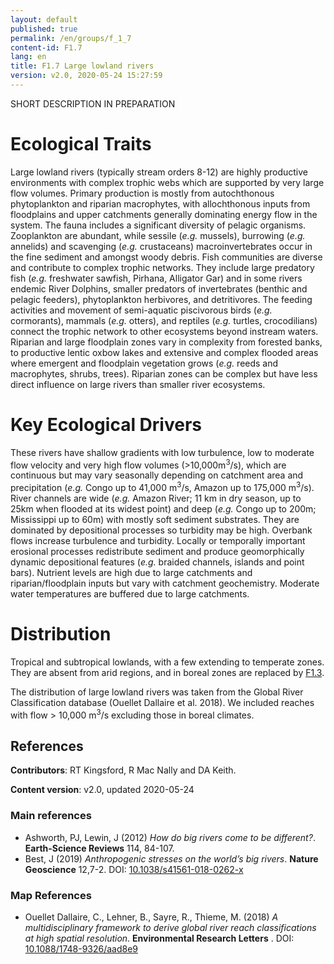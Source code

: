 ```yaml
---
layout: default
published: true
permalink: /en/groups/f_1_7
content-id: F1.7
lang: en
title: F1.7 Large lowland rivers
version: v2.0, 2020-05-24 15:27:59
---
```


SHORT DESCRIPTION IN PREPARATION

# Ecological Traits
 
Large lowland rivers (typically stream orders 8-12) are highly productive environments with complex trophic webs which are supported by very large flow volumes. Primary production is mostly from autochthonous phytoplankton and riparian macrophytes, with allochthonous inputs from floodplains and upper catchments generally dominating energy flow in the system. The fauna includes a significant diversity of pelagic organisms. Zooplankton are abundant, while sessile (<i>e.g.</i> mussels), burrowing (<i>e.g.</i> annelids) and scavenging (<i>e.g.</i> crustaceans) macroinvertebrates occur in the fine sediment and amongst woody debris. Fish communities are diverse and contribute to complex trophic networks. They include large predatory fish (<i>e.g.</i> freshwater sawfish, Pirhana, Alligator Gar) and in some rivers endemic River Dolphins, smaller predators of invertebrates (benthic and pelagic feeders), phytoplankton herbivores, and detritivores. The feeding activities and movement of semi-aquatic piscivorous birds (<i>e.g.</i> cormorants), mammals (<i>e.g.</i> otters), and reptiles (<i>e.g.</i> turtles, crocodilians) connect the trophic network to other ecosystems beyond instream waters. Riparian and large floodplain zones vary in complexity from forested banks, to productive lentic oxbow lakes and extensive and complex flooded areas where emergent and floodplain vegetation grows (<i>e.g.</i> reeds and macrophytes, shrubs, trees). Riparian zones can be complex but have less direct influence on large rivers than smaller river ecosystems. 
 
# Key Ecological Drivers
 
These rivers have shallow gradients with low turbulence, low to moderate flow velocity and very high flow volumes (>10,000m<sup>3</sup>/s), which are continuous but may vary seasonally depending on catchment area and precipitation (<i>e.g.</i> Congo up to 41,000 m<sup>3</sup>/s, Amazon up to 175,000 m<sup>3</sup>/s). River channels are wide (<i>e.g.</i>  Amazon River; 11 km in dry season, up to 25km when flooded at its widest point) and deep (<i>e.g.</i> Congo up to 200m; Mississippi up to 60m) with mostly soft sediment substrates. They are dominated by depositional processes so turbidity may be high. Overbank flows increase turbulence and turbidity. Locally or temporally important erosional processes redistribute sediment and produce geomorphically dynamic depositional features (<i>e.g.</i> braided channels, islands and point bars). Nutrient levels are high due to large catchments and riparian/floodplain inputs but vary with catchment geochemistry. Moderate water temperatures are buffered due to large catchments. 
 
# Distribution
 
Tropical and subtropical lowlands, with a few extending to temperate zones. They are absent from arid regions, and in boreal zones are replaced by [F1.3](/explore/groups/F1.3).

The distribution of large lowland rivers was taken from the Global River Classification database (Ouellet Dallaire et al. 2018). We included reaches with flow > 10,000 m<sup>3</sup>/s excluding those in boreal climates.

## References

**Contributors**: RT Kingsford, R Mac Nally and DA Keith.

**Content version**: v2.0, updated 2020-05-24

### Main references
* Ashworth, PJ, Lewin, J  (2012) *How do big rivers come to be different?*. **Earth-Science Reviews** 114, 84-107.
* Best, J  (2019) *Anthropogenic stresses on the world’s big rivers*. **Nature Geoscience**  12,7-2. DOI: [10.1038/s41561-018-0262-x ](http://doi.org/10.1038/s41561-018-0262-x )

### Map References
* Ouellet Dallaire, C., Lehner, B., Sayre, R., Thieme, M.  (2018) *A multidisciplinary framework to derive global river reach classifications at high spatial resolution*. **Environmental Research Letters** . DOI: [10.1088/1748-9326/aad8e9](http://doi.org/10.1088/1748-9326/aad8e9)


